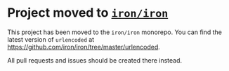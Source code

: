 # Project moved to [`iron/iron`](https://github.com/iron/iron)

This project has been moved to the `iron/iron` monorepo. You can find the latest version of `urlencoded` at https://github.com/iron/iron/tree/master/urlencoded.

All pull requests and issues should be created there instead.
